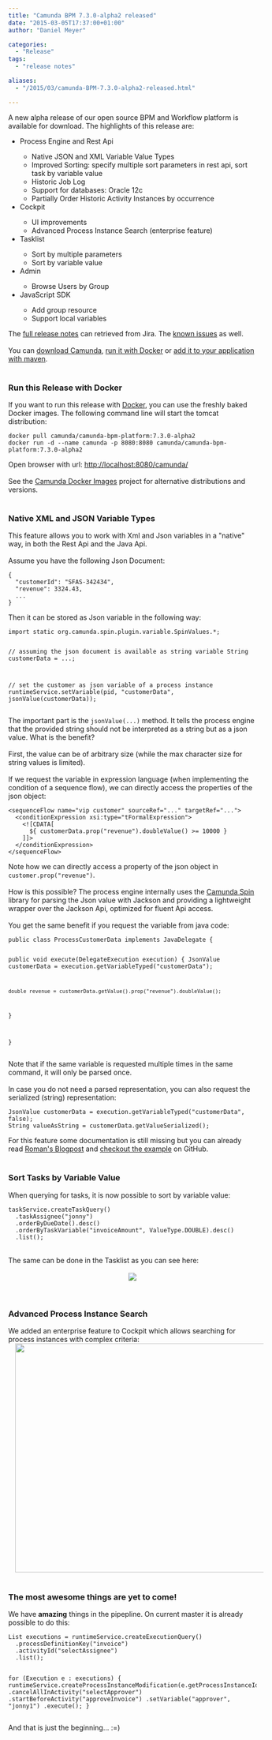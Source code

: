 ```yaml
---
title: "Camunda BPM 7.3.0-alpha2 released"
date: "2015-03-05T17:37:00+01:00"
author: "Daniel Meyer"

categories:
  - "Release"
tags: 
  - "release notes"

aliases:
  - "/2015/03/camunda-BPM-7.3.0-alpha2-released.html"

---
```


A new alpha release of our open source BPM and Workflow platform is available for download. The highlights of this release are:<br />
<ul><li>Process Engine and Rest Api</li>
<ul><li>Native JSON and XML Variable Value Types</li>
<li>Improved Sorting: specify multiple sort parameters in rest api, sort task by variable value</li>
<li>Historic Job Log</li>
<li>Support for databases: Oracle 12c</li>
<li>Partially Order Historic Activity Instances by occurrence</li>
</ul><li>Cockpit</li>
<ul><li>UI improvements</li>
<li>Advanced Process Instance Search (enterprise feature)</li>
</ul><li>Tasklist</li>
<ul><li>Sort by multiple parameters</li>
<li>Sort by variable value</li>
</ul><li>Admin</li>
<ul><li>Browse Users by Group</li>
</ul><li>JavaScript SDK</li>
<ul><li>Add group resource</li>
<li>Support local variables</li>
</ul></ul><div>The <a href="https://app.camunda.com/jira/secure/ReleaseNote.jspa?projectId=10230&amp;version=13690">full release notes</a> can retrieved from Jira. The <a href="https://app.camunda.com/jira/issues/?jql=affectedVersion%20%3D%207.3.0-alpha2">known issues</a> as well.</div><br />
<div>You can <a href="http://camunda.org/download#latest">download Camunda</a>, <a href="https://github.com/camunda/docker-camunda-bpm-platform">run it with Docker</a> or <a href="http://docs.camunda.org/7.2/guides/getting-started-guides/#apache-maven-apache-maven-coordinates">add it to your application with maven</a>.</div><a name='more'></a><br />
<h3>Run this Release with Docker<br />
</h3>If you want to run this release with <a href="http://docker.io/">Docker</a>, you can use the freshly baked Docker images. The following command line will start the tomcat distribution:<br />
<pre class="prettyprint"><code>docker pull camunda/camunda-bpm-platform:7.3.0-alpha2
docker run -d --name camunda -p 8080:8080 camunda/camunda-bpm-platform:7.3.0-alpha2
</code></pre>Open browser with url: <a href="http://localhost:8080/camunda/">http://localhost:8080/camunda/</a><br />
<br />
See the <a href="https://github.com/camunda/docker-camunda-bpm-platform">Camunda Docker Images</a> project for alternative distributions and versions.<br />
<br />
<h3>Native XML and JSON Variable Types</h3><div>This feature allows you to work with Xml and Json variables in a "native" way, in both the Rest Api and the Java Api.<br />
<br />
Assume you have the following Json Document:<br />
<pre class="prettyprint"><code class="language-json">{
  "customerId": "SFAS-342434",
  "revenue": 3324.43,
  ...
}
</code></pre>Then it can be stored as Json variable in the following way:<br />
<pre class="prettyprint"><code class="language-java">import static org.camunda.spin.plugin.variable.SpinValues.*;

// assuming the json document is available as string variable
String customerData = ...;

// set the customer as json variable of a process instance
runtimeService.setVariable(pid, "customerData", jsonValue(customerData));
</code></pre>The important part is the <code>jsonValue(...)</code> method. It tells the process engine that the provided string should not be interpreted as a string but as a json value. What is the benefit?<br />
<br />
First, the value can be of arbitrary size (while the max character size for string values is limited).<br />
<br />
If we request the variable in expression language (when implementing the condition of a sequence flow), we can directly access the properties of the json object:<br />
<pre class="prettyprint"><code class="language-xml">&lt;sequenceFlow name="vip customer" sourceRef="..." targetRef="..."&gt;
  &lt;conditionExpression xsi:type="tFormalExpression"&gt;
    &lt;![CDATA[
      ${ customerData.prop("revenue").doubleValue() &gt;= 10000 }
    ]]&gt;
  &lt;/conditionExpression&gt;
&lt;/sequenceFlow&gt;
</code></pre>Note how we can directly access a property of the json object in <code>customer.prop("revenue")</code>.<br />
<br />
How is this possible? The process engine internally uses the <a href="http://docs.camunda.org/latest/api-references/spin/">Camunda Spin</a> library for parsing the Json value with Jackson and providing a lightweight wrapper over the Jackson Api, optimized for fluent Api access.<br />
<br />
You get the same benefit if you request the variable from java code:<br />
<pre class="prettyprint"><code class="language-java">public class ProcessCustomerData implements JavaDelegate {

  public void execute(DelegateExecution execution) {
    JsonValue customerData = execution.getVariableTyped("customerData");
    
    double revenue = customerData.getValue().prop("revenue").doubleValue();
  }

}
</code></pre>Note that if the same variable is requested multiple times in the same command, it will only be parsed once.<br />
<br />
In case you do not need a parsed representation, you can also request the serialized (string) representation:<br />
<pre class="prettyprint"><code class="language-java">JsonValue customerData = execution.getVariableTyped("customerData", false);    
String valueAsString = customerData.getValueSerialized();
</code></pre>For this feature some documentation is still missing but you can already read <a href="http://blog.camunda.org/2015/02/json-everywhere-how-to-use-json-in.html">Roman's Blogpost</a>&nbsp;and <a href="https://github.com/camunda/camunda-bpm-examples/tree/master/usertask/task-form-embedded-json">checkout the example</a> on GitHub.</div><br />
<h3>Sort Tasks by Variable Value</h3><div>When querying for tasks, it is now possible to sort by variable value:<br />
<pre class="prettyprint"><code class="language-java">taskService.createTaskQuery()
  .taskAssignee("jonny")
  .orderByDueDate().desc()
  .orderByTaskVariable("invoiceAmount", ValueType.DOUBLE).desc()
  .list();
</code></pre><br />
The same can be done in the Tasklist as you can see here:<br />
<br />
<div class="separator" style="clear: both; text-align: center;"><a href="http://2.bp.blogspot.com/-Xj4VuyYRlBo/VPhzZI7bcAI/AAAAAAAABoE/eHMP03p47mA/s1600/tasklist-variable-sort.png" imageanchor="1" style="margin-left: 1em; margin-right: 1em;"><img border="0" src="http://2.bp.blogspot.com/-Xj4VuyYRlBo/VPhzZI7bcAI/AAAAAAAABoE/eHMP03p47mA/s1600/tasklist-variable-sort.png" /></a></div><br />
</div><br />
<h3>Advanced Process Instance Search</h3>We added an enterprise feature to Cockpit which allows searching for process instances with complex criteria:<br />
<div class="separator" style="clear: both; text-align: center;"><a href="http://1.bp.blogspot.com/-YW6kGBN7KQw/VPiBiyr2wHI/AAAAAAAABoc/KokXNHH5tP4/s1600/search.png" imageanchor="1" style="margin-left: 1em; margin-right: 1em;"><img border="0" src="http://1.bp.blogspot.com/-YW6kGBN7KQw/VPiBiyr2wHI/AAAAAAAABoc/KokXNHH5tP4/s1600/search.png" height="464" width="640" /></a></div><div class="separator" style="clear: both; text-align: left;"><br />
</div><h3>The most awesome things are yet to come!</h3>We have <strong>amazing</strong> things in the pipepline. On current master it is already possible to do this:<br />
<pre class="prettyprint"><code class="language-java">List<execution> executions = runtimeService.createExecutionQuery()
  .processDefinitionKey("invoice")
  .activityId("selectAssignee")
  .list();

for (Execution e : executions) {
  runtimeService.createProcessInstanceModification(e.getProcessInstanceId())
    .cancelAllInActivity("selectApprover")
    .startBeforeActivity("approveInvoice")
      .setVariable("approver", "jonny1")
    .execute();
}
</code></pre>And that is just the beginning... :=)<br />
